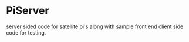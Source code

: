 # PiServer
server sided code for satellite pi's along with sample front end client side code for testing.

